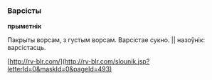 ### Варсісты
**прыметнік**

Пакрыты ворсам, з густым ворсам. Варсістае сукно. || назоўнік: варсістасць.

<a rel="author">[http://rv-blr.com/](http://rv-blr.com/slounik.jsp?letterId=0&maskId=0&pageId=493)</a>
